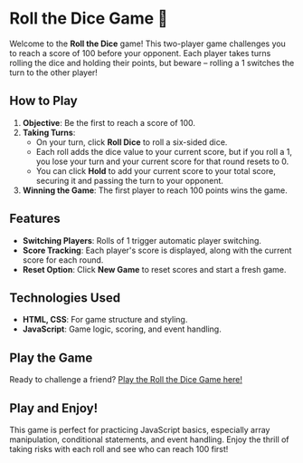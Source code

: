# Roll the Dice Game 🎲

Welcome to the **Roll the Dice** game! This two-player game challenges you to reach a score of 100 before your opponent. Each player takes turns rolling the dice and holding their points, but beware – rolling a 1 switches the turn to the other player!

## How to Play
1. **Objective**: Be the first to reach a score of 100.
2. **Taking Turns**:
   - On your turn, click **Roll Dice** to roll a six-sided dice.
   - Each roll adds the dice value to your current score, but if you roll a 1, you lose your turn and your current score for that round resets to 0.
   - You can click **Hold** to add your current score to your total score, securing it and passing the turn to your opponent.
3. **Winning the Game**: The first player to reach 100 points wins the game.

## Features
- **Switching Players**: Rolls of 1 trigger automatic player switching.
- **Score Tracking**: Each player's score is displayed, along with the current score for each round.
- **Reset Option**: Click **New Game** to reset scores and start a fresh game.

## Technologies Used
- **HTML, CSS**: For game structure and styling.
- **JavaScript**: Game logic, scoring, and event handling.

## Play the Game
Ready to challenge a friend? [Play the Roll the Dice Game here!](https://sagarv2522.github.io/roll_dice/)

## Play and Enjoy!
This game is perfect for practicing JavaScript basics, especially array manipulation, conditional statements, and event handling. Enjoy the thrill of taking risks with each roll and see who can reach 100 first!
